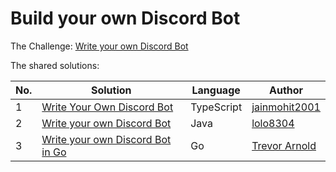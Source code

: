 # Build your own Discord Bot

The Challenge: [Write your own Discord Bot](https://codingchallenges.fyi/challenges/challenge-discord)

The shared solutions:

| No. | Solution | Language | Author |
|-----|----------|----------|--------|
| 1 | [Write Your Own Discord Bot](https://github.com/jainmohit2001/coding-challenges/tree/master/src/19) | TypeScript | [jainmohit2001](https://github.com/jainmohit2001) |
| 2 | [Write your own Discord Bot](https://github.com/lolo8304/coding-challenge/tree/main/no-19) | Java | [lolo8304](https://github.com/lolo8304) |
| 3 | [Write your own Discord Bot in Go](https://github.com/tlarnold10/coding-challenges/tree/main/disdaccbot) | Go | [Trevor Arnold](https://github.com/tlarnold10) |
